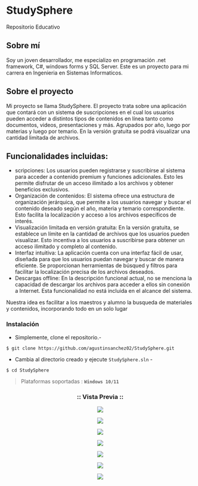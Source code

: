 # StudySphere
Repositorio Educativo

<h2>Sobre mí</h2>
<p>Soy un joven desarrollador, me especializo en programación .net framework, C#, windows forms y SQL Server. Este es un proyecto para mi carrera en Ingenieria en Sistemas Informaticos.</p>

<h2>Sobre el proyecto</h2>
<p> Mi proyecto se llama StudySphere. El proyecto trata sobre una aplicación que contará con un sistema de suscripciones en el cual los usuarios pueden acceder a distintos tipos de contenidos en línea tanto como documentos, videos, presentaciones y más. Agrupados por año, luego por materias y luego por temario. En la versión gratuita se podrá visualizar una cantidad limitada de archivos.  </p>

<h2>Funcionalidades incluidas: </h2>
 <ul>
        <li>scripciones: Los usuarios pueden registrarse y suscribirse al sistema para acceder a contenido premium y funciones adicionales. Esto les permite disfrutar de un acceso ilimitado a los archivos y obtener beneficios exclusivos.</li>
         <li> Organización de contenidos: El sistema ofrece una estructura de organización jerárquica, que permite a los usuarios navegar y buscar el contenido deseado según el año, materia y temario correspondiente. Esto facilita la localización y acceso a los archivos específicos de interés. </li>
         <li> Visualización limitada en versión gratuita: En la versión gratuita, se establece un límite en la cantidad de archivos que los usuarios pueden visualizar. Esto incentiva a los usuarios a suscribirse para obtener un acceso ilimitado y completo al contenido.</li>
         <li> Interfaz intuitiva: La aplicación cuenta con una interfaz fácil de usar, diseñada para que los usuarios puedan navegar y buscar de manera eficiente. Se proporcionan herramientas de búsqued y filtros para facilitar la localización precisa de los archivos deseados.</li>
         <li> Descargas offline: En la descripción funcional actual, no se menciona la capacidad de descargar los archivos para acceder a ellos sin conexión a Internet. Esta funcionalidad no está incluida en el alcance del sistema.</li>
         
 </ul>      
        
        
Nuestra idea es facilitar a los maestros y alumno la busqueda de materiales y contenidos, incorporando todo en un solo lugar

### Instalación 

- Simplemente, clone el repositorio.-
```
$ git clone https://github.com/agustinsanchez02/StudySphere.git
```

- Cambia al directorio creado y ejecute `StudySphere.sln` -
```
$ cd StudySphere
```

> Plataformas soportadas : **`Windows 10/11`**

<h3 align="center">
:: Vista Previa ::
</h3>
<p align="center">
<img src="https://github.com/agustinsanchez02/StudySphere/blob/bde83fd6d09e99053c19172006c92b9bd2343f82/VistaPrevia/inicio.png"/>
</p>
<p align="center">
<img src="https://github.com/agustinsanchez02/StudySphere/blob/bde83fd6d09e99053c19172006c92b9bd2343f82/VistaPrevia/carga.jpg"/>
</p>
<p align="center">
<img src="https://github.com/agustinsanchez02/StudySphere/blob/bde83fd6d09e99053c19172006c92b9bd2343f82/VistaPrevia/inicio.jpg"/>
</p>
<p align="center">
<img src="https://github.com/agustinsanchez02/StudySphere/blob/bde83fd6d09e99053c19172006c92b9bd2343f82/VistaPrevia/registro.jpg"/>
</p>
<p align="center">
<img src="https://github.com/agustinsanchez02/StudySphere/blob/bde83fd6d09e99053c19172006c92b9bd2343f82/VistaPrevia/Metodo%20de%20pago.jpg"/>
</p>
<p align="center">
<img src="https://github.com/agustinsanchez02/StudySphere/blob/bde83fd6d09e99053c19172006c92b9bd2343f82/VistaPrevia/suscripciones.jpg"/>
</p>
<p align="center">
<img src="https://github.com/agustinsanchez02/StudySphere/blob/bde83fd6d09e99053c19172006c92b9bd2343f82/VistaPrevia/subida.jpg"/>
</p>
